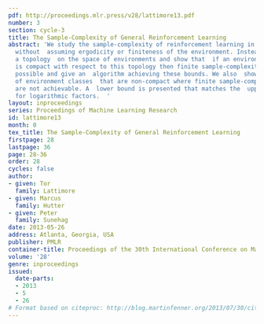 ```yaml
---
pdf: http://proceedings.mlr.press/v28/lattimore13.pdf
number: 3
section: cycle-3
title: The Sample-Complexity of General Reinforcement Learning
abstract: 'We study the sample-complexity of reinforcement learning in a general setting
  without  assuming ergodicity or finiteness of the environment. Instead, we define
  a topology  on the space of environments and show that  if an environment class
  is compact with respect to this topology then finite sample-complexity bounds are
  possible and give an  algorithm achieving these bounds. We also  show the existence
  of environment classes  that are non-compact where finite sample-complexity bounds
  are not achievable. A  lower bound is presented that matches the  upper bound except
  for logarithmic factors.  '
layout: inproceedings
series: Proceedings of Machine Learning Research
id: lattimore13
month: 0
tex_title: The Sample-Complexity of General Reinforcement Learning
firstpage: 28
lastpage: 36
page: 28-36
order: 28
cycles: false
author:
- given: Tor
  family: Lattimore
- given: Marcus
  family: Hutter
- given: Peter
  family: Sunehag
date: 2013-05-26
address: Atlanta, Georgia, USA
publisher: PMLR
container-title: Proceedings of the 30th International Conference on Machine Learning
volume: '28'
genre: inproceedings
issued:
  date-parts:
  - 2013
  - 5
  - 26
# Format based on citeproc: http://blog.martinfenner.org/2013/07/30/citeproc-yaml-for-bibliographies/
---
```

